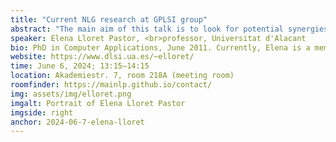 ```yaml
---
title: "Current NLG research at GPLSI group"
abstract: "The main aim of this talk is to look for potential synergies between MaiNLP and GPLSI research groups. Therefore, in this talk, I will present the research carried out in the GPLSI Research Group of the University of Alicante (Spain) concerning Natural Language Generation (NLG). I will first provide a brief introductory information about my background and my research group. Then, I will introduce two relevant current projects that deals with NLG as their main topic: 1) CORTEX - Concious Text Generation, and 2) ILENIA project, describing the most recent research that has been developed within them, together with work in progress and future steps. Finally, I will outline some possible activities to do during my visit."
speaker: Elena Lloret Pastor, <br>professor, Universitat d'Alacant
bio: PhD in Computer Applications, June 2011. Currently, Elena is a member of the Natural Language Processing research group at the University of Alicante. Her research interests focus on Natural Language Processing, and in particular on Text Summarization, Natural Language Generation, and Text Simplification. 
website: https://www.dlsi.ua.es/~elloret/
time: June 6, 2024; 13:15–14:15
location: Akademiestr. 7, room 218A (meeting room)
roomfinder: https://mainlp.github.io/contact/
img: assets/img/elloret.png
imgalt: Portrait of Elena Lloret Pastor
imgside: right
anchor: 2024-06-7-elena-lloret
---
```

